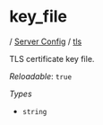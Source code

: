 # key_file

/ [Server Config](/ref/config/index.md) / [tls](/ref/config/tls/index.md) 

TLS certificate key file.

*Reloadable*: `true`

*Types*

- `string`



